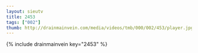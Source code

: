 ```yaml
--- 
layout: sieutv
title: 2453
tags: ["002"]
thumb: http://drainmainvein.com/media/videos/tmb/000/002/453/player.jpg
---
```

{% include drainmainvein key="2453" %} 
